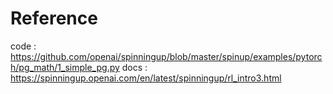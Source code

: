 # Reference
code : https://github.com/openai/spinningup/blob/master/spinup/examples/pytorch/pg_math/1_simple_pg.py
docs : https://spinningup.openai.com/en/latest/spinningup/rl_intro3.html